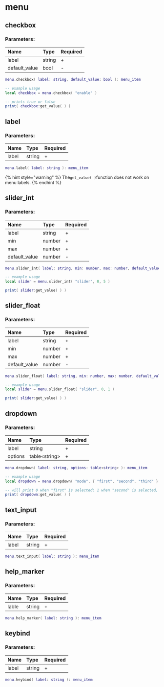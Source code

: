 # menu

## checkbox

### Parameters:

| Name | Type | Required |
| :--- | :--- | :--- |
| label | string | + |
| default\_value | bool | - |

```lua
menu.checkbox( label: string, default_value: bool ): menu_item
```

```lua
-- example usage
local checkbox = menu.checkbox( "enable" )

-- prints true or false
print( checkbox:get_value( ) )
```

## label

### Parameters:

| Name | Type | Required |
| :--- | :--- | :--- |
| label | string | + |

```lua
menu.label( label: string ): menu_item
```

{% hint style="warning" %}
The`get_value( )`function does not work on menu labels.
{% endhint %}

## slider\_int

### Parameters:

| Name | Type | Required |
| :--- | :--- | :--- |
| label | string | + |
| min | number | + |
| max | number | + |
| default\_value | number | - |

```lua
menu.slider_int( label: string, min: number, max: number, default_value: number ): menu_item
```

```lua
-- example usage
local slider = menu.slider_int( "slider", 0, 5 )

print( slider:get_value( ) )
```

## slider\_float

### Parameters:

| Name | Type | Required |
| :--- | :--- | :--- |
| label | string | + |
| min | number | + |
| max | number | + |
| default\_value | number | - |

```lua
menu.slider_float( label: string, min: number, max: number, default_value: number ): menu_item
```

```lua
-- example usage
local slider = menu.slider_float( "slider", 0, 1 )

print( slider:get_value( ) )
```

## dropdown

### Parameters:

| Name | Type | Required |
| :--- | :--- | :--- |
| label | string | + |
| options | table&lt;string&gt; | + |

```lua
menu.dropdown( label: string, options: table<string> ): menu_item
```

```lua
-- example usage
local dropdown = menu.dropdown( "mode", { "first", "second", "third" } )

-- will print 0 when "first" is selected; 1 when "second" is selected, ...
print( dropdown:get_value( ) )
```

## text\_input

### Parameters:

| Name | Type | Required |
| :--- | :--- | :--- |
| label | string | + |

```lua
menu.text_input( label: string ): menu_item
```

## help\_marker

### Parameters:

| Name | Type | Required |
| :--- | :--- | :--- |
| lable | string | + |

```lua
menu.help_marker( label: string ): menu_item
```

## keybind

### Parameters:

| Name | Type | Required |
| :--- | :--- | :--- |
| label | string | + |

```lua
menu.keybind( label: string ): menu_item
```


